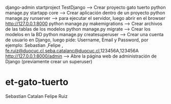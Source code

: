 
django-admin startproject TestDjango --> Crear proyecto gato tuerto
python manage.py startapp core       --> Crear aplicación dentro de un proyecto 
python manage.py runserver           --> para ejecutar el servidor, luego abrir en el browser http://127.0.0.1:8000
python manage.py makemigrations      --> Crear archivos de las tablas de los modelos
python manage.py migrate             --> Crear los modelos en la BD
python manage.py createsuperuser     --> Crear una cuenta de usuario en Django, luego pide:
                                         Username, Email y Password, por ejemplo: 
                                         Sebastian ,Felipe , fe.ruiz@duocuc.cl,seba.catalanc@duocuc.cl,123456A,123456A
http://127.0.0.1:8000/admin          --> Abre la página web de administración de Django (previamente crear un superuser)

# et-gato-tuerto

Sebastian Catalan 
Felipe Ruiz
